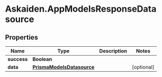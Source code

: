 # Askaiden.AppModelsResponseDatasource

## Properties
Name | Type | Description | Notes
------------ | ------------- | ------------- | -------------
**success** | **Boolean** |  | 
**data** | [**PrismaModelsDatasource**](PrismaModelsDatasource.md) |  | [optional] 
